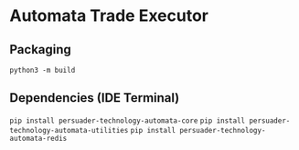 # Automata Trade Executor

## Packaging
`python3 -m build`

## Dependencies (IDE Terminal)
`pip install persuader-technology-automata-core`
`pip install persuader-technology-automata-utilities`
`pip install persuader-technology-automata-redis`
